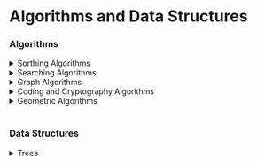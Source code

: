 # Algorithms and Data Structures
### Algorithms
<details>
    <summary>Sorthing Algorithms</summary>
    <ul>
        <li> <a href="https://github.com/msfurnadzhiev/algorithms_and_data_structures/blob/master/Algorithms/Sorting%20Algorithms/SELECTION_SORT.cpp">Selecting sort</a> </li>
        <li> <a href="https://github.com/msfurnadzhiev/algorithms_and_data_structures/blob/master/Algorithms/Sorting%20Algorithms/INSERTION_SORT.cpp">Insertion sort</a> </li>
        <li> <a href="https://github.com/msfurnadzhiev/algorithms_and_data_structures/blob/master/Algorithms/Sorting%20Algorithms/MERGE_SORT.cpp">Merge sort</a> </li>
        <li> <a href="https://github.com/msfurnadzhiev/algorithms_and_data_structures/blob/master/Algorithms/Sorting%20Algorithms/HEAP_SORT.cpp">Heap sort</a> </li>
        <li> <a href="https://github.com/msfurnadzhiev/algorithms_and_data_structures/blob/master/Algorithms/Sorting%20Algorithms/">Quick sort</a> </li>
        <li> <a href="https://github.com/msfurnadzhiev/algorithms_and_data_structures/blob/master/Algorithms/Sorting%20Algorithms/COUNTING_SORT.cpp">Counting sort</a> </li>
        <li> <a href="https://github.com/msfurnadzhiev/algorithms_and_data_structures/blob/master/Algorithms/Sorting%20Algorithms/BUCKET_SORT.cpp">Bucket sort</a> </li>
    </ul>
</details>

<details>
    <summary>Searching Algorithms</summary>
    <ul>
        <li> <a href="https://github.com/msfurnadzhiev/algorithms_and_data_structures/blob/master/Algorithms/Searching%20Algorithms/binary_search.py">Binary search</a> </li>
        <li> <a href="https://github.com/msfurnadzhiev/algorithms_and_data_structures/blob/master/Algorithms/Searching%20Algorithms/interpolation_search.py">Interpolation search</a> </li>
        <li> String-Searching </li>
        <ul>
            <li> <a href="https://github.com/msfurnadzhiev/algorithms_and_data_structures/blob/master/Algorithms/Searching%20Algorithms/RABIN_KARP_ALGORITHM.cpp">Rabin-Karp algorithm</a> </li>
            <li> <a href="https://github.com/msfurnadzhiev/algorithms_and_data_structures/blob/master/Algorithms/Searching%20Algorithms/KNUTH_MORRIS_PRATT_ALGORITHM.cpp">Knuth-Morris-Pratt algorithm</a> </li>
            <li> Boyer-Moore algorithm </li>
        </ul>
    </ul>
</details>


<details>
    <summary>Graph Algorithms</summary>
    <ul>
        <li> <a href="https://github.com/msfurnadzhiev/algorithms_and_data_structures/blob/master/Algorithms/Graph%20Algorithms/BREADTH_FIRST_SEARCH.cpp">Breadth-first search</a> </li>
        <li> <a href="https://github.com/msfurnadzhiev/algorithms_and_data_structures/blob/master/Algorithms/Graph%20Algorithms/DEPTH_FIRST_SEARCH.cpp">Depth-first search</a> </li>
        <li> <a href="https://github.com/msfurnadzhiev/algorithms_and_data_structures/blob/master/Algorithms/Graph%20Algorithms/TOPOLOGICAL_SORT.cpp">Topological sort</a> </li>
        <li> <a href="https://github.com/msfurnadzhiev/algorithms_and_data_structures/blob/master/Algorithms/Graph%20Algorithms/DIJKSTRA.cpp">Dijkstra's algorithm</a> </li>
        <li> <a href="https://github.com/msfurnadzhiev/algorithms_and_data_structures/blob/master/Algorithms/Graph%20Algorithms/FLOYD_WARSHALL.cpp">Floyd–Warshall algorithm</a> </li>
        <li> Kruskal's algorithm </li>
    </ul>
</details>

<details>
    <summary>Coding and Cryptography Algorithms</summary>
    <ul>
        <li> Huffman coding </li>
        <li> <a href="https://github.com/msfurnadzhiev/algorithms_and_data_structures/blob/master/Algorithms/Cryptography%20Algorithms/RSA.py">Rivest–Shamir–Adleman (RSA) cryptosystem</a> </li>
    </ul>
</details>

<details>
    <summary>Geometric Algorithms</summary>
    <ul>
        <li> <a href="https://github.com/msfurnadzhiev/algorithms_and_data_structures/blob/master/Algorithms/Geometric%20Algorithms/WelzlAlgorithm.cpp">Welzl's algorithm (smallest-circle problem)</a> </li>
    </ul>
</details>

<br/>

### Data Structures
<details>
    <summary>Trees</summary>
    <ul>
        <li>Binary Search Trees</li>
            <ul>
                <li> AVL Tree </li>
                <li> Red-Black Tree </li>
                <li> Splay Tree </li>
            </ul>
        <li>Heaps</li>
            <ul>
                <li> Binary Heap </li>
                <li> Binomial Heap </li>
                <li> Fibonacci Heap  </li>
            </ul>   
    </ul>
</details>

